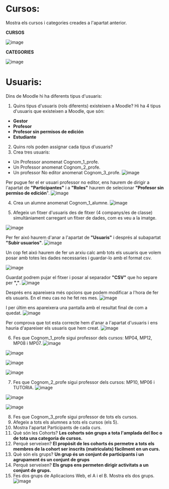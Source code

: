# Cursos:

Mostra els cursos i categories creades a l'apartat anterior.

**CURSOS** 

![image](https://user-images.githubusercontent.com/114423020/207121044-0a080a0a-4f92-4405-aca9-e43028e5661e.png)

**CATEGORIES**

![image](https://user-images.githubusercontent.com/114423020/207121114-4f6059f7-7ee9-41a3-8d1c-091dcb147e84.png)


# Usuaris:

Dins de Moodle hi ha diferents tipus d'usuaris:

1. Quins tipus d'usuaris (rols diferents) existeixen a Moodle?
Hi ha 4 tipus d'usuaris que existeixen a Moodle, que són:

- **Gestor**
- **Profesor**
- **Profesor sin permisos de edición**
- **Estudiante**


2. Quins rols poden assignar cada tipus d'usuaris?
3. Crea tres usuaris:
  - Un Professor anomenat Cognom_1_profe.
  - Un Professor anomenat Cognom_2_profe.
  - Un professor No editor anomenat Cognom_3_profe.
![image](https://user-images.githubusercontent.com/114423020/207124539-e307b8e0-a976-4028-87be-99186c44cfdb.png)


Per pugue fer el er usuari professor no editor, ens haurem de dirigir a l'apartat de **"Participantes"** i a **"Roles"** haurem de selecionar **"Profesor sin permiso de edición**".
![image](https://user-images.githubusercontent.com/114423020/207125015-62afb981-3766-45ed-a58a-c2455881a361.png)

4.  Crea un alumne anomenat Cognom_1_alumne.
![image](https://user-images.githubusercontent.com/114423020/208315849-a2d1176b-a3e3-460a-aeb8-1b3ad2f0c216.png)

5.  Afegeix un fitxer d'usuaris des de fitxer (4 companys/es de classe) simultàniament carregant un fitxer de dades, com es veu a la imatge.

![image](https://user-images.githubusercontent.com/110727546/205681118-13764074-331b-42b7-b051-38f816f8b931.png)

Per fer aixó haurem d'anar a l'apartat de **"Usuaris"** i després al subapartat **"Subir usuarios"**. 
![image](https://user-images.githubusercontent.com/114423020/208316062-16d3c81d-ac49-47c3-af83-acb044573bf4.png)


Un cop fet aixó haurem de fer un arxiu calc amb tots els usuaris que volem posar amb totes les dades necessaries i guardar-lo amb el format csv.

![image](https://user-images.githubusercontent.com/114423020/208316084-785295e4-d1cf-459c-82d9-6e6863343cdf.png)

Guardat podrem pujar el fitxer i posar al separador **"CSV"** que ho separe per **","**.
![image](https://user-images.githubusercontent.com/114423020/208316139-9f4d79b1-47d5-47ae-ac1a-cfd5e8060863.png)

Després ens apareixera més opcions que podem modificar a l'hora de fer els usuaris. En el meu cas no he fet res mes.
![image](https://user-images.githubusercontent.com/114423020/208316228-bc3aa753-7dd8-478f-83c8-74a0747a4b4f.png)

I per últim ens apareixera una pantalla amb el resultat final de com a quedat.
![image](https://user-images.githubusercontent.com/114423020/208316259-89a883a3-e26a-4737-a45d-f487fe54160d.png)

Per comprova que tot esta correcte hem d'anar a l'apartat d'usuaris i ens hauria d'apareixer els usuaris que hem creat.
![image](https://user-images.githubusercontent.com/114423020/208316297-d031c584-ef1b-459a-afd2-16188ae4d5fc.png)


6. Fes que Cognom_1_profe sigui professor dels cursos: MP04, MP12, MP08 i MP07.
![image](https://user-images.githubusercontent.com/114423020/208318212-91b34206-d50e-42cc-8871-586e955a9329.png)

![image](https://user-images.githubusercontent.com/114423020/208318215-ae84347f-c37f-4bcd-a149-db5dd7679914.png)

![image](https://user-images.githubusercontent.com/114423020/208318218-59d19c18-c8a5-497e-9b76-08c415b0e513.png)

![image](https://user-images.githubusercontent.com/114423020/208318229-d71f8532-ea7a-42f4-a190-1d2008a8cf48.png)

7. Fes que Cognom_2_profe sigui professor dels cursos: MP10, MP06 i TUTORIA.
![image](https://user-images.githubusercontent.com/114423020/208318340-8e9938e7-60c7-449c-b063-bcf751676435.png)

![image](https://user-images.githubusercontent.com/114423020/208318348-8b7de26d-1ddd-4b2b-b96a-89d9c3fca778.png)

![image](https://user-images.githubusercontent.com/114423020/208318350-3640cc55-09ff-49fe-bd51-418f0dbae6af.png)

8. Fes que Cognom_3_profe sigui professor de tots els cursos.
9. Afegeix a tots els alumnes a tots els cursos (els 5).
10. Mostra l'apartat Participants de cada curs.
11. Què són les Cohorts? 
**Les cohorts són grups a tota l'amplada del lloc o de tota una categoria de cursos.**
12. Perquè serveixen?
**El propòsit de les cohorts és permetre a tots els membres de la cohort ser inscrits (matriculats) fàcilment en un curs.**
13. Què són els grups?
**Un grup és un conjunt de participants i un agrupament és un conjunt de grups**
14. Perquè serveixen?
**Els grups ens permeten dirigir activitats a un conjunt de grups.**
15. Fes dos grups de Aplicacions Web, el A i el B. Mostra els dos grups.
![image](https://user-images.githubusercontent.com/114423020/208452234-46fa0ce8-7a67-4100-be1d-96e8f171a120.png)


